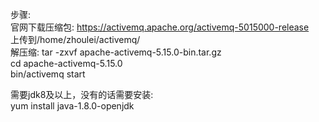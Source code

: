 步骤:  
官网下载压缩包: https://activemq.apache.org/activemq-5015000-release  
上传到/home/zhoulei/activemq/  
解压缩: tar -zxvf apache-activemq-5.15.0-bin.tar.gz  
cd apache-activemq-5.15.0  
bin/activemq start  
  
需要jdk8及以上，没有的话需要安装:  
yum install java-1.8.0-openjdk  
